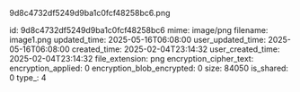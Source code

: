 9d8c4732df5249d9ba1c0fcf48258bc6.png

id: 9d8c4732df5249d9ba1c0fcf48258bc6
mime: image/png
filename: image1.png
updated_time: 2025-05-16T06:08:00
user_updated_time: 2025-05-16T06:08:00
created_time: 2025-02-04T23:14:32
user_created_time: 2025-02-04T23:14:32
file_extension: png
encryption_cipher_text: 
encryption_applied: 0
encryption_blob_encrypted: 0
size: 84050
is_shared: 0
type_: 4